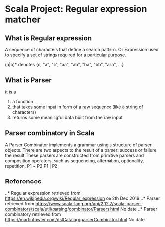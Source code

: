 # Scala Project: Regular expression matcher

## What is Regular expression 
A sequence of characters that define a search pattern.
Or
Expression used to specify a set of strings required for a particular purpose.

(a|b)* denotes 
{ε, "a", "b", "aa", "ab", "ba", "bb", "aaa", ...} 

## What is Parser
It is a
1. a function
2. that takes some input in form of a raw sequence (like a string of characters)
3. returns some meaningful data built from the raw input

## Parser combinatory in Scala
A Parser Combinator implements a grammar using a structure of parser objects. There are two aspects to the result of a parser:
success or failure
the result
These parsers are constructed from primitive parsers and composition operators, such as sequencing, alternation, optionality, repetition.
P1 ~ P2
P1 | P2

## References

..* Regular expression retrieved from  https://en.wikipedia.org/wiki/Regular_expression on 2th Dec 2019
..* Parser retrieved from 
   https://www.scala-lang.org/api/2.12.2/scala-parser-combinators/scala/util/parsing/combinator/Parsers.html No date
..* Parser combinatory retrieved from 
   https://martinfowler.com/dslCatalog/parserCombinator.html No date



